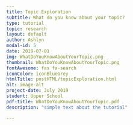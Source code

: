 ```yaml
---
title: Topic Exploration
subtitle: What do you know about your topic?
type: tutorial
topic: research
layout: default
author: Ashlyn
modal-id: 5
date: 2019-07-01
img: WhatDoYouKnowAboutYourTopic.png
thumbnail: WhatDoYouKnowAboutYourTopic.png
fontAwesome: fas fa-search 
iconColor: iconBlueGrey
htmlTitle: postHTML/topicExploration.html
alt: image-alt
project-date: July 2019
student: Upper School 
pdf-title: WhatDoYouKnowAboutYourTopic.pdf
description: "simple text about the tutorial"

---
```

